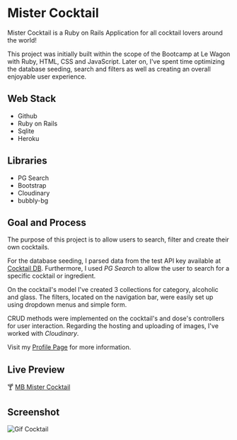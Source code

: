 # Mister Cocktail 

Mister Cocktail is a Ruby on Rails Application for all cocktail lovers around the world!

This project was initially built within the scope of the Bootcamp at Le Wagon with Ruby, HTML, CSS and JavaScript. Later on, I've spent time optimizing the database seeding, search and filters as well as creating an overall enjoyable user experience.

## Web Stack
* Github
* Ruby on Rails
* Sqlite
* Heroku

## Libraries
* PG Search
* Bootstrap
* Cloudinary
* bubbly-bg

## Goal and Process
The purpose of this project is to allow users to search, filter and create their own cocktails.

For the database seeding, I parsed data from the test API key available at [Cocktail DB](https://www.thecocktaildb.com/api.php). Furthermore, I used *PG Search* to allow the user to search for a specific cocktail or ingredient.

On the cocktail's model I've created 3 collections for category, alcoholic and glass. The filters, located on the navigation bar, were easily set up using dropdown menus and simple form.

CRUD methods were implemented on the cocktail's and dose's controllers for user interaction. Regarding the hosting and uploading of images, I've worked with *Cloudinary*.

Visit my [Profile Page](https://mariabraganca.github.io/profile/pr_mrcocktail.html) for more information.

## Live Preview
🍸 [MB Mister Cocktail](https://mb-mister-cocktail.herokuapp.com/)


## Screenshot
![Gif Cocktail](https://res.cloudinary.com/db5jh0zwo/image/upload/v1601828728/profile/cocktail-homepage.jpg)

